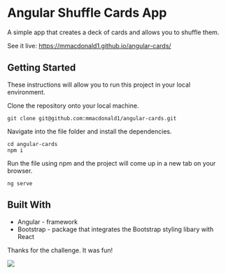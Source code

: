 # Angular Shuffle Cards App

A simple app that creates a deck of cards and allows you to shuffle them.

See it live: https://mmacdonald1.github.io/angular-cards/

## Getting Started

These instructions will allow you to run this project in your local environment.

Clone the repository onto your local machine.

```
git clone git@github.com:mmacdonald1/angular-cards.git
```
Navigate into the file folder and install the dependencies.

```
cd angular-cards
npm i
```
Run the file using npm and the project will come up in a new tab on your browser.

```
ng serve
```
## Built With
* Angular - framework
* Bootstrap - package that integrates the Bootstrap styling libary with React

Thanks for the challenge. It was fun!


![](https://media.giphy.com/media/11a9K7FLvTD9Kw/giphy.gif)
